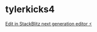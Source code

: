 # tylerkicks4

[Edit in StackBlitz next generation editor ⚡️](https://stackblitz.com/~/github.com/musubitechnology/tylerkicks4)